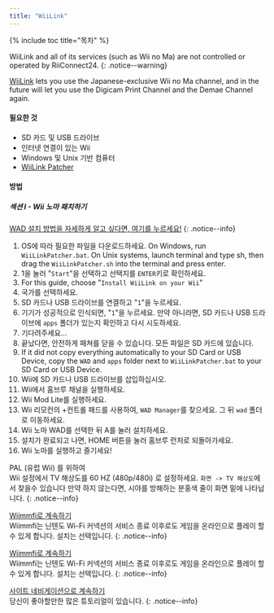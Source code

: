 ```yaml
---
title: "WiiLink"
---
```


{% include toc title="목차" %}

WiiLink and all of its services (such as Wii no Ma) are not controlled or operated by RiiConnect24.
{: .notice--warning}

[WiiLink](https://wiilink24.com/) lets you use the Japanese-exclusive Wii no Ma channel, and in the future will let you use the Digicam Print Channel and the Demae Channel again.

#### 필요한 것

* SD 카드 및 USB 드라이브
* 인터넷 연결이 있는 Wii
* Windows 및 Unix 기반 컴퓨터
* [WiiLink Patcher](https://github.com/WiiLink24/WiiLink24-Patcher/releases)

#### 방법

##### 섹션 I - Wii 노마 패치하기

[WAD 설치 방법을 자세하게 알고 싶다면, 여기를 누르세요!](wiimodlite)
{: .notice--info}

1. OS에 따라 필요한 파일을 다운로드하세요. On Windows, run `WiiLinkPatcher.bat`. On Unix systems, launch terminal and type sh, then drag the `WiiLinkPatcher.sh` into the terminal and press enter.
2. 1을 눌러 "`Start`"을 선택하고 선택지를 `ENTER`키로 확인하세요.
3. For this guide, choose "`Install WiiLink on your Wii`"
4. 국가를 선택하세요.
5. SD 카드나 USB 드라이브를 연결하고 "`1`"을 누르세요.
6. 기기가 성공적으로 인식되면, "`1`"을 누르세요. 만약 아니라면, SD 카드나 USB 드라이브에 `apps` 폴더가 있는지 확인하고 다시 시도하세요.
7. 기다려주세요...
8. 끝났다면, 안전하게 패쳐를 닫을 수 있습니다. 모든 파일은 SD 카드에 있습니다.
9. If it did not copy everything automatically to your SD Card or USB Device, copy the `WAD` and `apps` folder next to `WiiLinkPatcher.bat` to your SD Card or USB Device.
10. Wii에 SD 카드나 USB 드라이브를 삽입하십시오.
11. Wii에서 홈브루 채널을 실행하세요.
12. Wii Mod Lite를 실행하세요.
13. Wii 리모컨의 +컨트롤 패드를 사용하여, `WAD Manager`를 찾으세요. 그 뒤 `wad` 폴더로 이동하세요.
14. Wii 노마 WAD를 선택한 뒤 A를 눌러 설치하세요.
15. 설치가 완료되고 나면, HOME 버튼을 눌러 홈브루 런처로 되돌아가세요.
16. Wii 노마를 실행하고 즐기세요!

PAL (유럽 Wii) 를 위하여<br>Wii 설정에서 TV 해상도를 60 HZ (480p/480i) 로 설정하세요. `화면 -> TV 해상도`에서 찾을수 있습니다 만약 하지 않는다면, 시야를 방해하는 분홍색 줄이 화면 밑에 나타납니다.
{: .notice--info}

[Wiimmfi로 계속하기](wiimmfi)<br> Wiimmfi는 닌텐도 Wi-Fi 커넥션의 서비스 종료 이후로도 게임을 온라인으로 플레이 할 수 있게 합니다. 설치는 선택입니다.
{: .notice--info}

[Wiimmfi로 계속하기](wiimmfi)<br> Wiimmfi는 닌텐도 Wi-Fi 커넥션의 서비스 종료 이후로도 게임을 온라인으로 플레이 할 수 있게 합니다. 설치는 선택입니다.
{: .notice--info}

[사이트 네비게이션으로 계속하기](site-navigation)<br>당신이 좋아할만한 많은 튜토리얼이 있습니다.
{: .notice--info}
